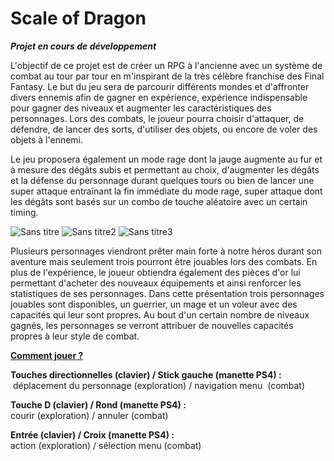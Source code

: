 # Scale of Dragon

<p><em><strong>Projet en cours de développement</strong></em></p>
<p>L'objectif de ce projet est de créer un RPG à l'ancienne avec un système de combat au tour par tour en m'inspirant de la très célèbre franchise des Final Fantasy. Le but du jeu sera de parcourir différents mondes et d'affronter divers ennemis afin de gagner en expérience, expérience indispensable pour gagner des niveaux et augmenter les caractéristiques des personnages. Lors des combats, le joueur pourra choisir d'attaquer, de défendre, de lancer des sorts, d'utiliser des objets, ou encore de voler des objets à l'ennemi.
  </p>
<p>Le jeu proposera également un mode rage dont la jauge augmente au fur et à mesure des dégâts subis et permettant au choix, d'augmenter les dégâts et la défense du personnage durant quelques tours ou bien de lancer une super attaque entraînant la fin immédiate du mode rage, super attaque dont les dégâts sont basés sur un combo de touche aléatoire avec un certain timing.
  
  ![Sans titre](https://user-images.githubusercontent.com/101068638/179540857-75f2f682-5863-4a98-8f2a-dd40b426211b.png)
  ![Sans titre2](https://user-images.githubusercontent.com/101068638/179541263-2e025b55-7e2c-460c-9173-2e8e5e8ea951.png)
  ![Sans titre3](https://user-images.githubusercontent.com/101068638/179541275-8c6c90bb-8585-41a9-ab5f-951aa5f9a8c7.png)

  </p>
<p>Plusieurs personnages viendront prêter main forte à notre héros durant son aventure mais seulement trois pourront être jouables lors des combats. En plus de l'expérience, le joueur obtiendra également des pièces d'or lui permettant d'acheter des nouveaux équipements et ainsi renforcer les statistiques de ses personnages. Dans cette présentation trois personnages jouables sont disponibles, un guerrier, un mage et un voleur avec des capacités qui leur sont propres. Au bout d'un certain nombre de niveaux gagnés, les personnages se verront attribuer de nouvelles capacités propres à leur style de combat.</p>
<p><strong><u>Comment jouer ?</u></strong>
</p>
<p><strong>Touches directionnelles (clavier) / Stick gauche (manette PS4)&nbsp;:</strong><br>
&nbsp;déplacement du personnage (exploration) / navigation menu&nbsp; (combat)</p>
<p><strong>Touche D&nbsp;(clavier)</strong><strong>&nbsp;/ Rond (manette PS4)&nbsp;:&nbsp;</strong><br>courir (exploration) / annuler (combat) &nbsp;</p>
<p><strong>Entrée (clavier) / Croix (manette PS4)&nbsp;:</strong><br> action (exploration) /&nbsp;sélection menu (combat)</p>



